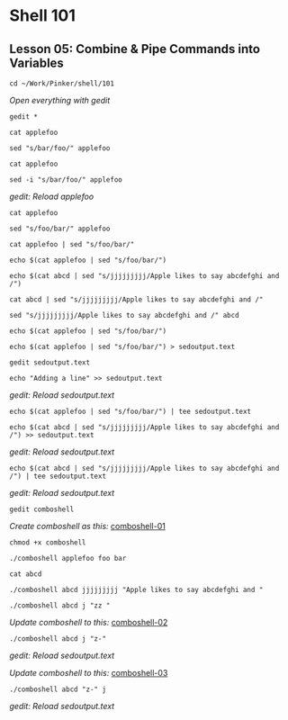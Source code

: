 # Shell 101
## Lesson 05: Combine & Pipe Commands into Variables

`cd ~/Work/Pinker/shell/101`

*Open everything with gedit*

`gedit *`

`cat applefoo`

`sed "s/bar/foo/" applefoo`

`cat applefoo`

`sed -i "s/bar/foo/" applefoo`

*gedit: Reload applefoo*

`cat applefoo`

`sed "s/foo/bar/" applefoo`

`cat applefoo | sed "s/foo/bar/"`

`echo $(cat applefoo | sed "s/foo/bar/")`

`echo $(cat abcd | sed "s/jjjjjjjjj/Apple likes to say abcdefghi and /")`

`cat abcd | sed "s/jjjjjjjjj/Apple likes to say abcdefghi and /"`

`sed "s/jjjjjjjjj/Apple likes to say abcdefghi and /" abcd`

`echo $(cat applefoo | sed "s/foo/bar/")`

`echo $(cat applefoo | sed "s/foo/bar/") > sedoutput.text`

`gedit sedoutput.text`

`echo "Adding a line" >> sedoutput.text`

*gedit: Reload sedoutput.text*

`echo $(cat applefoo | sed "s/foo/bar/") | tee sedoutput.text`

`echo $(cat abcd | sed "s/jjjjjjjjj/Apple likes to say abcdefghi and /") >> sedoutput.text`

*gedit: Reload sedoutput.text*

`echo $(cat abcd | sed "s/jjjjjjjjj/Apple likes to say abcdefghi and /") | tee sedoutput.text`

*gedit: Reload sedoutput.text*

`gedit comboshell`

*Create comboshell as this:* [comboshell-01](https://github.com/inkVerb/pinker/blob/master/101-shell/comboshell-01)

`chmod +x comboshell`

`./comboshell applefoo foo bar`

`cat abcd`

`./comboshell abcd jjjjjjjjj "Apple likes to say abcdefghi and "`

`./comboshell abcd j "zz "`

*Update comboshell to this:* [comboshell-02](https://github.com/inkVerb/pinker/blob/master/101-shell/comboshell-02)

`./comboshell abcd j "z-"`

*gedit: Reload sedoutput.text*

*Update comboshell to this:* [comboshell-03](https://github.com/inkVerb/pinker/blob/master/101-shell/comboshell-03)

`./comboshell abcd "z-" j`

*gedit: Reload sedoutput.text*
